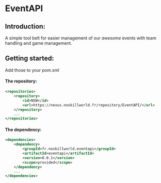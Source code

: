 # EventAPI

## Introduction:

A simple tool belt for easier management of our *awesome* events with team handling and game management.

## Getting started:

Add those to your pom.xml
#### The repository:
```xml
<repositories>
    <repository>
        <id>NSW</id>
        <url>https://nexus.noskillworld.fr/repository/EventAPI/</url>
    </repository>
    ...
</repositories>
```

#### The dependency:
```xml
<dependencies>
    <dependency>
        <groupId>fr.noskillworld.eventapi</groupId>
        <artifactId>eventapi</artifactId>
        <version>0.0.1</version>
        <scope>provided</scope>
    </dependency>
    ...
</dependencies>
```
